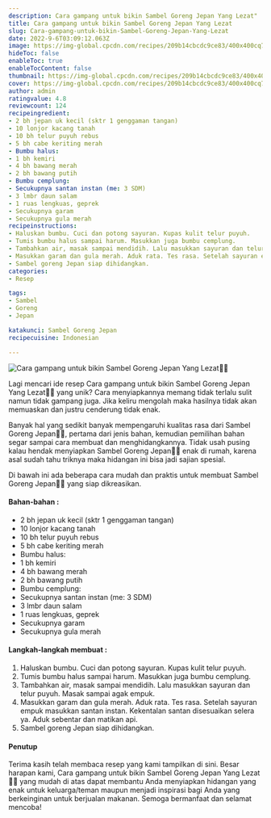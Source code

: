 ```yaml
---
description: Cara gampang untuk bikin Sambel Goreng Jepan Yang Lezat"
title: Cara gampang untuk bikin Sambel Goreng Jepan Yang Lezat
slug: Cara-gampang-untuk-bikin-Sambel-Goreng-Jepan-Yang-Lezat
date: 2022-9-6T03:09:12.063Z
image: https://img-global.cpcdn.com/recipes/209b14cbcdc9ce83/400x400cq70/photo.jpg
hideToc: false
enableToc: true
enableTocContent: false
thumbnail: https://img-global.cpcdn.com/recipes/209b14cbcdc9ce83/400x400cq70/photo.jpg
cover: https://img-global.cpcdn.com/recipes/209b14cbcdc9ce83/400x400cq70/photo.jpg
author: admin
ratingvalue: 4.8
reviewcount: 124
recipeingredient:
- 2 bh jepan uk kecil (sktr 1 genggaman tangan)
- 10 lonjor kacang tanah
- 10 bh telur puyuh rebus
- 5 bh cabe keriting merah
- Bumbu halus:
- 1 bh kemiri
- 4 bh bawang merah
- 2 bh bawang putih
- Bumbu cemplung:
- Secukupnya santan instan (me: 3 SDM)
- 3 lmbr daun salam
- 1 ruas lengkuas, geprek
- Secukupnya garam
- Secukupnya gula merah
recipeinstructions:
- Haluskan bumbu. Cuci dan potong sayuran. Kupas kulit telur puyuh.
- Tumis bumbu halus sampai harum. Masukkan juga bumbu cemplung.
- Tambahkan air, masak sampai mendidih. Lalu masukkan sayuran dan telur puyuh. Masak sampai agak empuk.
- Masukkan garam dan gula merah. Aduk rata. Tes rasa. Setelah sayuran empuk masukkan santan instan. Kekentalan santan disesuaikan selera ya. Aduk sebentar dan matikan api.
- Sambel goreng Jepan siap dihidangkan.
categories:
- Resep

tags:
- Sambel
- Goreng
- Jepan

katakunci: Sambel Goreng Jepan
recipecuisine: Indonesian

---
```


![Cara gampang untuk bikin Sambel Goreng Jepan Yang Lezat👩‍🍳](https://img-global.cpcdn.com/recipes/209b14cbcdc9ce83/400x400cq70/photo.jpg)

Lagi mencari ide resep Cara gampang untuk bikin Sambel Goreng Jepan Yang Lezat👩‍🍳 yang unik? Cara menyiapkannya memang tidak terlalu sulit namun tidak gampang juga. Jika keliru mengolah maka hasilnya tidak akan memuaskan dan justru cenderung tidak enak.

Banyak hal yang sedikit banyak mempengaruhi kualitas rasa dari Sambel Goreng Jepan👩‍🍳, pertama dari jenis bahan, kemudian pemilihan bahan segar sampai cara membuat dan menghidangkannya. Tidak usah pusing kalau hendak menyiapkan Sambel Goreng Jepan👩‍🍳 enak di rumah, karena asal sudah tahu triknya maka hidangan ini bisa jadi sajian spesial.

Di bawah ini ada beberapa cara mudah dan praktis untuk membuat Sambel Goreng Jepan👩‍🍳 yang siap dikreasikan.

<!--inarticleads1-->

#### Bahan-bahan :

- 2 bh jepan uk kecil (sktr 1 genggaman tangan)
- 10 lonjor kacang tanah
- 10 bh telur puyuh rebus
- 5 bh cabe keriting merah
- Bumbu halus:
- 1 bh kemiri
- 4 bh bawang merah
- 2 bh bawang putih
- Bumbu cemplung:
- Secukupnya santan instan (me: 3 SDM)
- 3 lmbr daun salam
- 1 ruas lengkuas, geprek
- Secukupnya garam
- Secukupnya gula merah

<!--inarticleads2-->

#### Langkah-langkah membuat :

1. Haluskan bumbu. Cuci dan potong sayuran. Kupas kulit telur puyuh.
1. Tumis bumbu halus sampai harum. Masukkan juga bumbu cemplung.
1. Tambahkan air, masak sampai mendidih. Lalu masukkan sayuran dan telur puyuh. Masak sampai agak empuk.
1. Masukkan garam dan gula merah. Aduk rata. Tes rasa. Setelah sayuran empuk masukkan santan instan. Kekentalan santan disesuaikan selera ya. Aduk sebentar dan matikan api.
1. Sambel goreng Jepan siap dihidangkan.

#### Penutup

Terima kasih telah membaca resep yang kami tampilkan di sini. Besar harapan kami, Cara gampang untuk bikin Sambel Goreng Jepan Yang Lezat👩‍🍳 yang mudah di atas dapat membantu Anda menyiapkan hidangan yang enak untuk keluarga/teman maupun menjadi inspirasi bagi Anda yang berkeinginan untuk berjualan makanan. Semoga bermanfaat dan selamat mencoba!